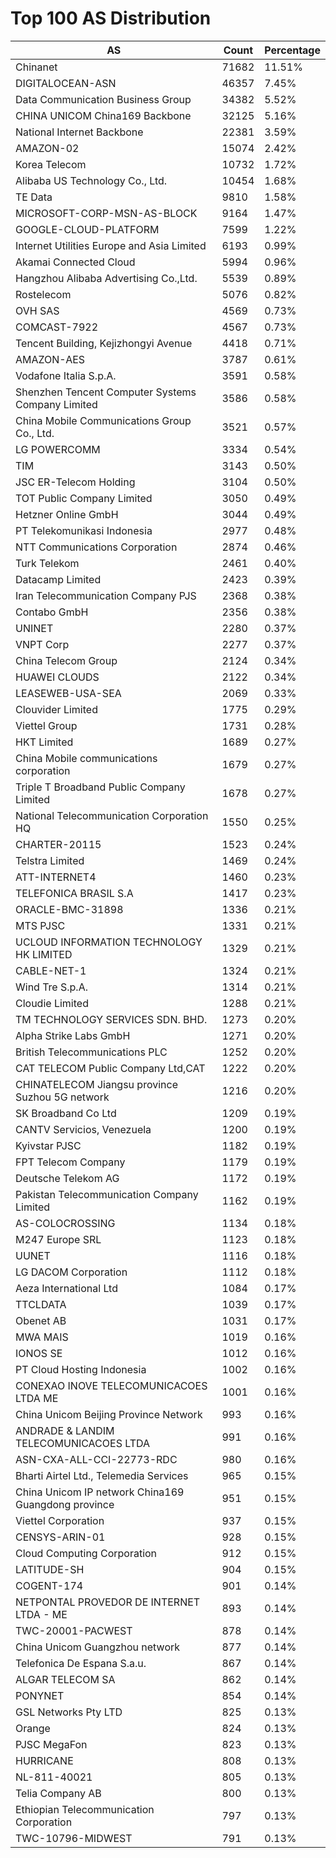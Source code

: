 # Top 100 AS Distribution
| AS | Count | Percentage |
|----|----|----|
| Chinanet | 71682 | 11.51% |
| DIGITALOCEAN-ASN | 46357 | 7.45% |
| Data Communication Business Group | 34382 | 5.52% |
| CHINA UNICOM China169 Backbone | 32125 | 5.16% |
| National Internet Backbone | 22381 | 3.59% |
| AMAZON-02 | 15074 | 2.42% |
| Korea Telecom | 10732 | 1.72% |
| Alibaba US Technology Co., Ltd. | 10454 | 1.68% |
| TE Data | 9810 | 1.58% |
| MICROSOFT-CORP-MSN-AS-BLOCK | 9164 | 1.47% |
| GOOGLE-CLOUD-PLATFORM | 7599 | 1.22% |
| Internet Utilities Europe and Asia Limited | 6193 | 0.99% |
| Akamai Connected Cloud | 5994 | 0.96% |
| Hangzhou Alibaba Advertising Co.,Ltd. | 5539 | 0.89% |
| Rostelecom | 5076 | 0.82% |
| OVH SAS | 4569 | 0.73% |
| COMCAST-7922 | 4567 | 0.73% |
| Tencent Building, Kejizhongyi Avenue | 4418 | 0.71% |
| AMAZON-AES | 3787 | 0.61% |
| Vodafone Italia S.p.A. | 3591 | 0.58% |
| Shenzhen Tencent Computer Systems Company Limited | 3586 | 0.58% |
| China Mobile Communications Group Co., Ltd. | 3521 | 0.57% |
| LG POWERCOMM | 3334 | 0.54% |
| TIM | 3143 | 0.50% |
| JSC ER-Telecom Holding | 3104 | 0.50% |
| TOT Public Company Limited | 3050 | 0.49% |
| Hetzner Online GmbH | 3044 | 0.49% |
| PT Telekomunikasi Indonesia | 2977 | 0.48% |
| NTT Communications Corporation | 2874 | 0.46% |
| Turk Telekom | 2461 | 0.40% |
| Datacamp Limited | 2423 | 0.39% |
| Iran Telecommunication Company PJS | 2368 | 0.38% |
| Contabo GmbH | 2356 | 0.38% |
| UNINET | 2280 | 0.37% |
| VNPT Corp | 2277 | 0.37% |
| China Telecom Group | 2124 | 0.34% |
| HUAWEI CLOUDS | 2122 | 0.34% |
| LEASEWEB-USA-SEA | 2069 | 0.33% |
| Clouvider Limited | 1775 | 0.29% |
| Viettel Group | 1731 | 0.28% |
| HKT Limited | 1689 | 0.27% |
| China Mobile communications corporation | 1679 | 0.27% |
| Triple T Broadband Public Company Limited | 1678 | 0.27% |
| National Telecommunication Corporation HQ | 1550 | 0.25% |
| CHARTER-20115 | 1523 | 0.24% |
| Telstra Limited | 1469 | 0.24% |
| ATT-INTERNET4 | 1460 | 0.23% |
| TELEFONICA BRASIL S.A | 1417 | 0.23% |
| ORACLE-BMC-31898 | 1336 | 0.21% |
| MTS PJSC | 1331 | 0.21% |
| UCLOUD INFORMATION TECHNOLOGY HK LIMITED | 1329 | 0.21% |
| CABLE-NET-1 | 1324 | 0.21% |
| Wind Tre S.p.A. | 1314 | 0.21% |
| Cloudie Limited | 1288 | 0.21% |
| TM TECHNOLOGY SERVICES SDN. BHD. | 1273 | 0.20% |
| Alpha Strike Labs GmbH | 1271 | 0.20% |
| British Telecommunications PLC | 1252 | 0.20% |
| CAT TELECOM Public Company Ltd,CAT | 1222 | 0.20% |
| CHINATELECOM Jiangsu province Suzhou 5G network | 1216 | 0.20% |
| SK Broadband Co Ltd | 1209 | 0.19% |
| CANTV Servicios, Venezuela | 1200 | 0.19% |
| Kyivstar PJSC | 1182 | 0.19% |
| FPT Telecom Company | 1179 | 0.19% |
| Deutsche Telekom AG | 1172 | 0.19% |
| Pakistan Telecommunication Company Limited | 1162 | 0.19% |
| AS-COLOCROSSING | 1134 | 0.18% |
| M247 Europe SRL | 1123 | 0.18% |
| UUNET | 1116 | 0.18% |
| LG DACOM Corporation | 1112 | 0.18% |
| Aeza International Ltd | 1084 | 0.17% |
| TTCLDATA | 1039 | 0.17% |
| Obenet AB | 1031 | 0.17% |
| MWA MAIS | 1019 | 0.16% |
| IONOS SE | 1012 | 0.16% |
| PT Cloud Hosting Indonesia | 1002 | 0.16% |
| CONEXAO INOVE TELECOMUNICACOES LTDA ME | 1001 | 0.16% |
| China Unicom Beijing Province Network | 993 | 0.16% |
| ANDRADE & LANDIM TELECOMUNICACOES LTDA | 991 | 0.16% |
| ASN-CXA-ALL-CCI-22773-RDC | 980 | 0.16% |
| Bharti Airtel Ltd., Telemedia Services | 965 | 0.15% |
| China Unicom IP network China169 Guangdong province | 951 | 0.15% |
| Viettel Corporation | 937 | 0.15% |
| CENSYS-ARIN-01 | 928 | 0.15% |
| Cloud Computing Corporation | 912 | 0.15% |
| LATITUDE-SH | 904 | 0.15% |
| COGENT-174 | 901 | 0.14% |
| NETPONTAL PROVEDOR DE INTERNET LTDA - ME | 893 | 0.14% |
| TWC-20001-PACWEST | 878 | 0.14% |
| China Unicom Guangzhou network | 877 | 0.14% |
| Telefonica De Espana S.a.u. | 867 | 0.14% |
| ALGAR TELECOM SA | 862 | 0.14% |
| PONYNET | 854 | 0.14% |
| GSL Networks Pty LTD | 825 | 0.13% |
| Orange | 824 | 0.13% |
| PJSC MegaFon | 823 | 0.13% |
| HURRICANE | 808 | 0.13% |
| NL-811-40021 | 805 | 0.13% |
| Telia Company AB | 800 | 0.13% |
| Ethiopian Telecommunication Corporation | 797 | 0.13% |
| TWC-10796-MIDWEST | 791 | 0.13% |
